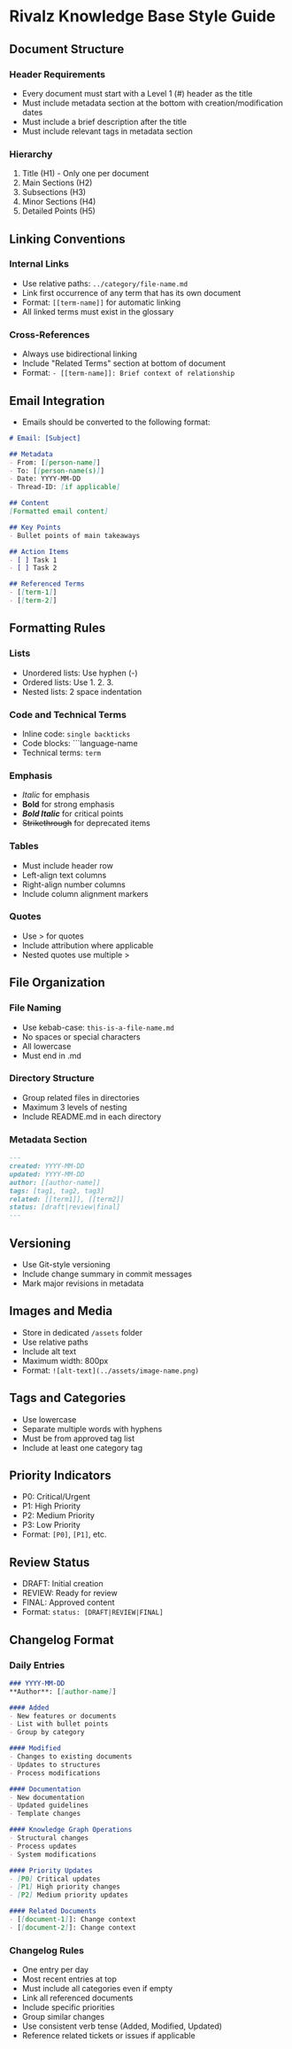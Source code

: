 # Rivalz Knowledge Base Style Guide

## Document Structure

### Header Requirements
- Every document must start with a Level 1 (#) header as the title
- Must include metadata section at the bottom with creation/modification dates
- Must include a brief description after the title
- Must include relevant tags in metadata section

### Hierarchy
1. Title (H1) - Only one per document
2. Main Sections (H2)
3. Subsections (H3)
4. Minor Sections (H4)
5. Detailed Points (H5)

## Linking Conventions

### Internal Links
- Use relative paths: `../category/file-name.md`
- Link first occurrence of any term that has its own document
- Format: `[[term-name]]` for automatic linking
- All linked terms must exist in the glossary

### Cross-References
- Always use bidirectional linking
- Include "Related Terms" section at bottom of document
- Format: `- [[term-name]]: Brief context of relationship`

## Email Integration
- Emails should be converted to the following format:
```md
# Email: [Subject]

## Metadata
- From: [[person-name]]
- To: [[person-name(s)]]
- Date: YYYY-MM-DD
- Thread-ID: [if applicable]

## Content
[Formatted email content]

## Key Points
- Bullet points of main takeaways

## Action Items
- [ ] Task 1
- [ ] Task 2

## Referenced Terms
- [[term-1]]
- [[term-2]]
```

## Formatting Rules

### Lists
- Unordered lists: Use hyphen (-)
- Ordered lists: Use 1. 2. 3.
- Nested lists: 2 space indentation

### Code and Technical Terms
- Inline code: `single backticks`
- Code blocks: ```language-name
- Technical terms: `term`

### Emphasis
- *Italic* for emphasis
- **Bold** for strong emphasis
- ***Bold Italic*** for critical points
- ~~Strikethrough~~ for deprecated items

### Tables
- Must include header row
- Left-align text columns
- Right-align number columns
- Include column alignment markers

### Quotes
- Use > for quotes
- Include attribution where applicable
- Nested quotes use multiple >

## File Organization

### File Naming
- Use kebab-case: `this-is-a-file-name.md`
- No spaces or special characters
- All lowercase
- Must end in .md

### Directory Structure
- Group related files in directories
- Maximum 3 levels of nesting
- Include README.md in each directory

### Metadata Section
```md
---
created: YYYY-MM-DD
updated: YYYY-MM-DD
author: [[author-name]]
tags: [tag1, tag2, tag3]
related: [[term1]], [[term2]]
status: [draft|review|final]
---
```

## Versioning
- Use Git-style versioning
- Include change summary in commit messages
- Mark major revisions in metadata

## Images and Media
- Store in dedicated `/assets` folder
- Use relative paths
- Include alt text
- Maximum width: 800px
- Format: `![alt-text](../assets/image-name.png)`

## Tags and Categories
- Use lowercase
- Separate multiple words with hyphens
- Must be from approved tag list
- Include at least one category tag

## Priority Indicators
- P0: Critical/Urgent
- P1: High Priority
- P2: Medium Priority
- P3: Low Priority
- Format: `[P0]`, `[P1]`, etc.

## Review Status
- DRAFT: Initial creation
- REVIEW: Ready for review
- FINAL: Approved content
- Format: `status: [DRAFT|REVIEW|FINAL]`

## Changelog Format

### Daily Entries
```md
### YYYY-MM-DD
**Author**: [[author-name]]

#### Added
- New features or documents
- List with bullet points
- Group by category

#### Modified
- Changes to existing documents
- Updates to structures
- Process modifications

#### Documentation
- New documentation
- Updated guidelines
- Template changes

#### Knowledge Graph Operations
- Structural changes
- Process updates
- System modifications

#### Priority Updates
- [P0] Critical updates
- [P1] High priority changes
- [P2] Medium priority updates

#### Related Documents
- [[document-1]]: Change context
- [[document-2]]: Change context
```

### Changelog Rules
- One entry per day
- Most recent entries at top
- Must include all categories even if empty
- Link all referenced documents
- Include specific priorities
- Group similar changes
- Use consistent verb tense (Added, Modified, Updated)
- Reference related tickets or issues if applicable